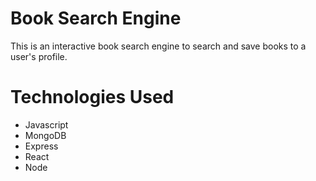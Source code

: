 # Book Search Engine 

This is an interactive book search engine to search and save books to a user's profile.

# Technologies Used

* Javascript 
* MongoDB 
* Express 
* React
* Node 




